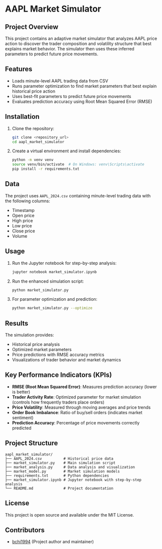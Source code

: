 
# AAPL Market Simulator

## Project Overview

This project contains an adaptive market simulator that analyzes AAPL price action to discover the trader composition and volatility structure that best explains market behavior. The simulator then uses these inferred parameters to predict future price movements.

## Features

- Loads minute-level AAPL trading data from CSV
- Runs parameter optimization to find market parameters that best explain historical price action
- Uses best-fit parameters to predict future price movements
- Evaluates prediction accuracy using Root Mean Squared Error (RMSE)

## Installation

1. Clone the repository:
   ```bash
   git clone <repository_url>
   cd aapl_market_simulator
   ```

2. Create a virtual environment and install dependencies:
   ```bash
   python -m venv venv
   source venv/bin/activate  # On Windows: venv\Scripts\activate
   pip install -r requirements.txt
   ```

## Data

The project uses `AAPL_2024.csv` containing minute-level trading data with the following columns:
- Timestamp
- Open price
- High price
- Low price
- Close price
- Volume

## Usage

1. Run the Jupyter notebook for step-by-step analysis:
   ```bash
   jupyter notebook market_simulator.ipynb
   ```

2. Run the enhanced simulation script:
   ```bash
   python market_simulator.py
   ```

3. For parameter optimization and prediction:
   ```bash
   python market_simulator.py --optimize
   ```

## Results

The simulation provides:
- Historical price analysis
- Optimized market parameters
- Price predictions with RMSE accuracy metrics
- Visualizations of trader behavior and market dynamics

## Key Performance Indicators (KPIs)

- **RMSE (Root Mean Squared Error)**: Measures prediction accuracy (lower is better)
- **Trader Activity Rate**: Optimized parameter for market simulation (controls how frequently traders place orders)
- **Price Volatility**: Measured through moving averages and price trends
- **Order Book Imbalance**: Ratio of buy/sell orders (indicates market sentiment)
- **Prediction Accuracy**: Percentage of price movements correctly predicted

## Project Structure

```
aapl_market_simulator/
├── AAPL_2024.csv          # Historical price data
├── market_simulator.py    # Main simulation script
├── market_analysis.py     # Data analysis and visualization
├── market_model.py        # Market simulation models
├── requirements.txt       # Python dependencies
├── market_simulator.ipynb # Jupyter notebook with step-by-step analysis
└── README.md              # Project documentation
```

## License

This project is open source and available under the MIT License.

## Contributors

- [bchi1994](https://github.com/bchi1994) (Project author and maintainer)

